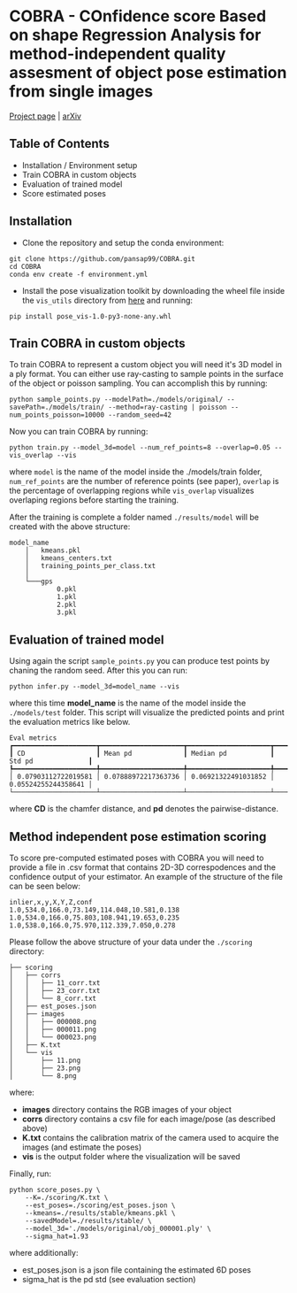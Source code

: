 # COBRA - COnfidence score Based on shape Regression Analysis for method-independent quality assesment of object pose estimation from single images

[Project page](link) | [arXiv](link)

<!--Add overview image here -->

## Table of Contents

- Installation / Environment setup
- Train COBRA in custom objects
- Evaluation of trained model
- Score estimated poses

## Installation

- Clone the repository and setup the conda environment:
```
git clone https://github.com/pansap99/COBRA.git
cd COBRA
conda env create -f environment.yml
```
- Install the pose visualization toolkit by downloading the wheel file inside the ```vis_utils``` directory from [here](https://drive.google.com/drive/folders/19X0lsvH_9Kp5oYSjGAocoAWplpY4zkB5?usp=sharing) and running:

```
pip install pose_vis-1.0-py3-none-any.whl
```



## Train COBRA in custom objects

To train COBRA to represent a custom object you will need it's 3D model in a ply format. You can either use ray-casting to sample points in the surface of the object or poisson sampling. You can accomplish this by running:

```
python sample_points.py --modelPath=./models/original/ --savePath=./models/train/ --method=ray-casting | poisson --num_points_poisson=10000 --random_seed=42
```

Now you can train COBRA by running:

```
python train.py --model_3d=model --num_ref_points=8 --overlap=0.05 --vis_overlap --vis
```

where ```model``` is the name of the model inside the ./models/train folder, ```num_ref_points``` are the number of reference points (see paper), ```overlap``` is the percentage of overlapping regions while ```vis_overlap``` visualizes overlaping regions before starting the training.

After the training is complete a folder named ```./results/model``` will be created with the above structure:

```
model_name
    │   kmeans.pkl
    │   kmeans_centers.txt
    │   training_points_per_class.txt
    │
    └───gps
            0.pkl
            1.pkl
            2.pkl
            3.pkl
```

## Evaluation of trained model

Using again the script ```sample_points.py``` you can produce test points by chaning the random seed.
After this you can run:

```
python infer.py --model_3d=model_name --vis
```
where this time **model_name** is the name of the model inside the ```./models/test``` folder. This script will visualize the predicted points and print the evaluation metrics like below.

```
Eval metrics
┏━━━━━━━━━━━━━━━━━━━━━┳━━━━━━━━━━━━━━━━━━━━━┳━━━━━━━━━━━━━━━━━━━━━┳━━━━━━━━━━━━━━━━━━━━━┓
┃ CD                  ┃ Mean pd             ┃ Median pd           ┃ Std pd              ┃
┡━━━━━━━━━━━━━━━━━━━━━╇━━━━━━━━━━━━━━━━━━━━━╇━━━━━━━━━━━━━━━━━━━━━╇━━━━━━━━━━━━━━━━━━━━━┩
│ 0.07903112722019581 │ 0.07888972217363736 │ 0.06921322491031852 │ 0.05524255244358641 │
└─────────────────────┴─────────────────────┴─────────────────────┴─────────────────────┘
```
where **CD** is the chamfer distance, and **pd** denotes the pairwise-distance.

## Method independent pose estimation scoring

To score pre-computed estimated poses with COBRA you will need to provide a file in .csv format that contains 2D-3D correspodences and the confidence output of your estimator. An example of the structure of the file can be seen below:

```
inlier,x,y,X,Y,Z,conf
1.0,534.0,166.0,73.149,114.048,10.581,0.138
1.0,534.0,166.0,75.803,108.941,19.653,0.235
1.0,538.0,166.0,75.970,112.339,7.050,0.278
```

Please follow the above structure of your data under the ```./scoring``` directory:

```
├── scoring
│   ├── corrs
│   │   ├── 11_corr.txt
│   │   ├── 23_corr.txt
│   │   └── 8_corr.txt
│   ├── est_poses.json
│   ├── images
│   │   ├── 000008.png
│   │   ├── 000011.png
│   │   └── 000023.png
│   ├── K.txt
│   └── vis
│       ├── 11.png
│       ├── 23.png
│       └── 8.png

```
where:
- **images** directory contains the RGB images of your object
- **corrs** directory contains a csv file for each image/pose (as described above)
- **K.txt** contains the calibration matrix of the camera used to acquire the images (and estimate the poses)
- **vis** is the output folder where the visualization will be saved

Finally, run:
```
python score_poses.py \                                                                     
    --K=./scoring/K.txt \
    --est_poses=./scoring/est_poses.json \
    --kmeans=./results/stable/kmeans.pkl \
    --savedModel=./results/stable/ \
    --model_3d='./models/original/obj_000001.ply' \
    --sigma_hat=1.93
```
where additionally:
- est_poses.json is a json file containing the estimated 6D poses
- sigma_hat is the pd std (see evaluation section)






